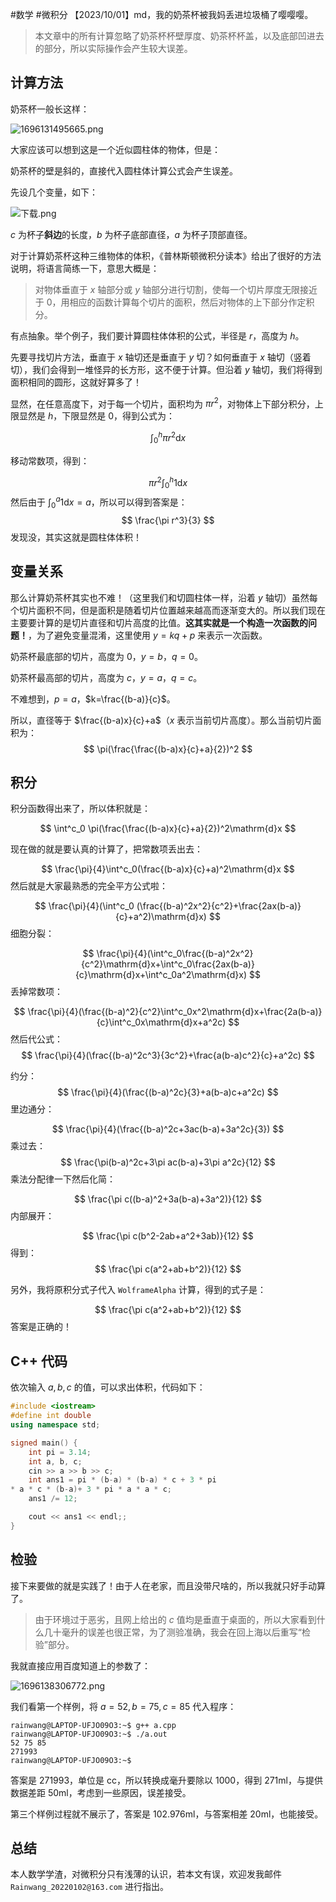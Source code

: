 #数学 #微积分
【2023/10/01】md，我的奶茶杯被我妈丢进垃圾桶了嘤嘤嘤。

> 本文章中的所有计算忽略了奶茶杯杯壁厚度、奶茶杯杯盖，以及底部凹进去的部分，所以实际操作会产生较大误差。


## 计算方法

奶茶杯一般长这样：

![1696131495665.png](https://img1.imgtp.com/2023/10/01/g1x5pObf.png)

大家应该可以想到这是一个近似圆柱体的物体，但是：

奶茶杯的壁是斜的，直接代入圆柱体计算公式会产生误差。

先设几个变量，如下：

![下载.png](https://img1.imgtp.com/2023/10/01/bJLmGq9k.png)

$c$ 为杯子**斜边**的长度，$b$ 为杯子底部直径，$a$ 为杯子顶部直径。

对于计算奶茶杯这种三维物体的体积，《普林斯顿微积分读本》给出了很好的方法说明，将语言简练一下，意思大概是：

> 对物体垂直于 $x$ 轴部分或 $y$ 轴部分进行切割，使每一个切片厚度无限接近于 $0$，用相应的函数计算每个切片的面积，然后对物体的上下部分作定积分。

有点抽象。举个例子，我们要计算圆柱体体积的公式，半径是 $r$，高度为 $h$。

先要寻找切片方法，垂直于 $x$ 轴切还是垂直于 $y$ 切？如何垂直于 $x$ 轴切（竖着切），我们会得到一堆怪异的长方形，这不便于计算。但沿着 $y$ 轴切，我们将得到面积相同的圆形，这就好算多了！

显然，在任意高度下，对于每一个切片，面积均为 $\pi r^2$，对物体上下部分积分，上限显然是 $h$，下限显然是 $0$，得到公式为：

$$
\int^h_0 \pi r^2 \mathrm{d}x
$$

移动常数项，得到：

$$
\pi r^2\int^h_0 1\mathrm{d}x
$$
然后由于 $\int^a_0 1\mathrm{d}x=a$，所以可以得到答案是：
$$
\frac{\pi r^3}{3}
$$
发现没，其实这就是圆柱体体积！

## 变量关系

那么计算奶茶杯其实也不难！（这里我们和切圆柱体一样，沿着 $y$ 轴切）虽然每个切片面积不同，但是面积是随着切片位置越来越高而逐渐变大的。所以我们现在主要要计算的是切片直径和切片高度的比值。**这其实就是一个构造一次函数的问题！**，为了避免变量混淆，这里使用 $y=kq+p$ 来表示一次函数。

奶茶杯最底部的切片，高度为 $0$，$y=b$，$q=0$。

奶茶杯最高部的切片，高度为 $c$，$y=a$，$q=c$。

不难想到，$p=a$，$k=\frac{(b-a)}{c}$。

所以，直径等于 $\frac{(b-a)x}{c}+a$（$x$ 表示当前切片高度）。那么当前切片面积为：
$$
\pi(\frac{\frac{(b-a)x}{c}+a}{2})^2
$$

## 积分

积分函数得出来了，所以体积就是：

$$
\int^c_0 \pi(\frac{\frac{(b-a)x}{c}+a}{2})^2\mathrm{d}x
$$

现在做的就是要认真的计算了，把常数项丢出去：

$$
\frac{\pi}{4}\int^c_0(\frac{(b-a)x}{c}+a)^2\mathrm{d}x
$$
然后就是大家最熟悉的完全平方公式啦：

$$
\frac{\pi}{4}(\int^c_0 (\frac{(b-a)^2x^2}{c^2}+\frac{2ax(b-a)}{c}+a^2)\mathrm{d}x)
$$
细胞分裂：

$$
\frac{\pi}{4}(\int^c_0\frac{(b-a)^2x^2}{c^2}\mathrm{d}x+\int^c_0\frac{2ax(b-a)}{c}\mathrm{d}x+\int^c_0a^2\mathrm{d}x)
$$
丢掉常数项：

$$
\frac{\pi}{4}(\frac{(b-a)^2}{c^2}\int^c_0x^2\mathrm{d}x+\frac{2a(b-a)}{c}\int^c_0x\mathrm{d}x+a^2c)
$$
然后代公式：
$$
\frac{\pi}{4}(\frac{(b-a)^2c^3}{3c^2}+\frac{a(b-a)c^2}{c}+a^2c)
$$

约分：
$$
\frac{\pi}{4}(\frac{(b-a)^2c}{3}+a(b-a)c+a^2c)
$$
里边通分：

$$
\frac{\pi}{4}(\frac{(b-a)^2c+3ac(b-a)+3a^2c}{3})
$$
乘过去：
$$
\frac{\pi(b-a)^2c+3\pi ac(b-a)+3\pi a^2c}{12}
$$
乘法分配律一下然后化简：

$$
\frac{\pi c((b-a)^2+3a(b-a)+3a^2)}{12}
$$
内部展开：

$$
\frac{\pi c(b^2-2ab+a^2+3ab)}{12}
$$
得到：
$$
\frac{\pi c(a^2+ab+b^2)}{12}
$$

另外，我将原积分式子代入 `WolframeAlpha` 计算，得到的式子是：

$$
\frac{\pi c(a^2+ab+b^2)}{12}
$$
答案是正确的！

## C++ 代码

依次输入 $a,b,c$ 的值，可以求出体积，代码如下：

```cpp
#include <iostream>
#define int double
using namespace std;

signed main() {
    int pi = 3.14;
    int a, b, c;
    cin >> a >> b >> c;
    int ans1 = pi * (b-a) * (b-a) * c + 3 * pi
* a * c * (b-a)+ 3 * pi * a * a * c;
    ans1 /= 12;

    cout << ans1 << endl;;
}
```
## 检验

接下来要做的就是实践了！由于人在老家，而且没带尺啥的，所以我就只好手动算了。

> 由于环境过于恶劣，且网上给出的 $c$ 值均是垂直于桌面的，所以大家看到什么几十毫升的误差也很正常，为了测验准确，我会在回上海以后重写“检验”部分。

我就直接应用百度知道上的参数了：

![1696138306772.png](https://img1.imgtp.com/2023/10/01/aFlI3dqj.png)

我们看第一个样例，将 $a=52,b=75,c=85$ 代入程序：

```
rainwang@LAPTOP-UFJO09O3:~$ g++ a.cpp
rainwang@LAPTOP-UFJO09O3:~$ ./a.out
52 75 85
271993
rainwang@LAPTOP-UFJO09O3:~$
```
答案是 $271993$，单位是 $\mathrm{cc}$，所以转换成毫升要除以 $1000$，得到 $271 \mathrm{ml}$，与提供数据差距 $50\mathrm{ml}$，考虑到一些原因，误差接受。

第三个样例过程就不展示了，答案是 $102.976\mathrm{ml}$，与答案相差 $20\mathrm{ml}$，也能接受。

## 总结

本人数学学渣，对微积分只有浅薄的认识，若本文有误，欢迎发我邮件 `Rainwang_20220102@163.com` 进行指出。